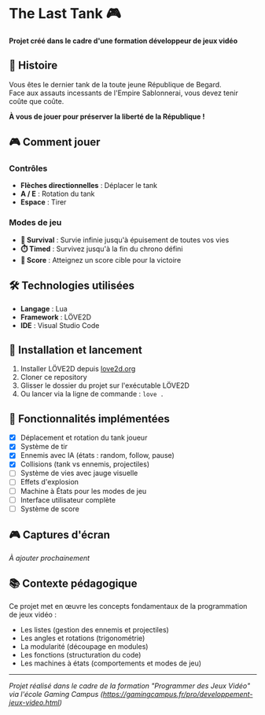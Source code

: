 # The Last Tank 🎮

**Projet créé dans le cadre d'une formation développeur de jeux vidéo**

## 📖 Histoire

Vous êtes le dernier tank de la toute jeune République de Begard.  
Face aux assauts incessants de l'Empire Sablonnerai, vous devez tenir coûte que coûte.

**À vous de jouer pour préserver la liberté de la République !**

## 🎮 Comment jouer

### Contrôles
- **Flèches directionnelles** : Déplacer le tank
- **A / E** : Rotation du tank
- **Espace** : Tirer

### Modes de jeu
- **🏃 Survival** : Survie infinie jusqu'à épuisement de toutes vos vies
- **⏱️ Timed** : Survivez jusqu'à la fin du chrono défini
- **🎯 Score** : Atteignez un score cible pour la victoire

## 🛠️ Technologies utilisées
- **Langage** : Lua
- **Framework** : LÖVE2D
- **IDE** : Visual Studio Code

## 🚀 Installation et lancement
1. Installer LÖVE2D depuis [love2d.org](https://love2d.org/)
2. Cloner ce repository
3. Glisser le dossier du projet sur l'exécutable LÖVE2D
4. Ou lancer via la ligne de commande : `love .`

## 🎯 Fonctionnalités implémentées
- [x] Déplacement et rotation du tank joueur
- [x] Système de tir
- [x] Ennemis avec IA (états : random, follow, pause)
- [x] Collisions (tank vs ennemis, projectiles)
- [ ] Système de vies avec jauge visuelle
- [ ] Effets d'explosion
- [ ] Machine à États pour les modes de jeu
- [ ] Interface utilisateur complète
- [ ] Système de score

## 🎮 Captures d'écran
*À ajouter prochainement*

## 📚 Contexte pédagogique
Ce projet met en œuvre les concepts fondamentaux de la programmation de jeux vidéo :
- Les listes (gestion des ennemis et projectiles)
- Les angles et rotations (trigonométrie)
- La modularité (découpage en modules)
- Les fonctions (structuration du code)
- Les machines à états (comportements et modes de jeu)

---
*Projet réalisé dans le cadre de la formation "Programmer des Jeux Vidéo" via l'école Gaming Campus (https://gamingcampus.fr/pro/developpement-jeux-video.html)*